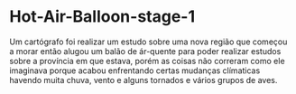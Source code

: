 # Hot-Air-Balloon-stage-1

Um cartógrafo foi realizar um estudo sobre uma nova região que começou a morar então alugou um balão de ár-quente para poder realizar estudos sobre a província em que estava, porém as coisas não correram como ele imaginava porque acabou enfrentando certas mudanças clímaticas havendo muita chuva, vento e alguns tornados e vários grupos  de aves.
